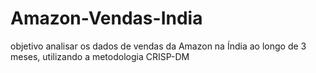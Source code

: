 # Amazon-Vendas-India
 objetivo analisar os dados de vendas da Amazon na Índia ao longo de 3 meses, utilizando a metodologia CRISP-DM 
